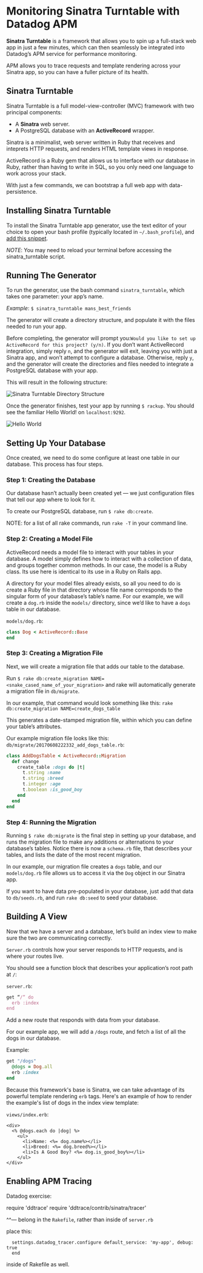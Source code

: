 # Monitoring Sinatra Turntable with Datadog APM

**Sinatra Turntable** is a framework that allows you to spin up a full-stack web app in just a few minutes, which can then seamlessly be integrated into Datadog’s APM service for performance monitoring.

APM allows you to trace requests and template rendering across your Sinatra app, so you can have a fuller picture of its health.

## Sinatra Turntable

Sinatra Turntable is a full model-view-controller (MVC) framework with two principal components:

- A **Sinatra** web server.
- A PostgreSQL database with an **ActiveRecord** wrapper.


Sinatra is a minimalist, web server written in Ruby that receives and inteprets HTTP requests, and renders HTML template views in response.

ActiveRecord is a Ruby gem that allows us to interface with our database in Ruby, rather than having to write in SQL, so you only need one language to work across your stack.

With just a few commands, we can bootstrap a full web app with data-persistence.

## Installing Sinatra Turntable

To install the Sinatra Turntable app generator, use the text editor of your choice to open your bash  profile (typically located in `~/.bash_profile`), and [add this snippet](https://gist.github.com/schmartmann/7384d6e8a73657152778dc4d0936f28b).

*NOTE*: You may need to reload your terminal before accessing the sinatra_turntable script.

## Running The Generator

To run the generator, use the bash command `sinatra_turntable`, which takes one parameter: your app’s name.

_Example_:
`$ sinatra_turntable mans_best_friends`

The generator will create a directory structure, and populate it with the files needed to run your app.

Before completing, the generator will prompt you:`Would you like to set up ActiveRecord for this project? (y/n)`. If you don’t want ActiveRecord integration, simply reply `n`, and the generator will exit, leaving you with just a Sinatra app, and won’t attempt to configure a database. Otherwise, reply `y`, and the generator will create the directories and files needed to integrate a PostgreSQL database with your app.

This will result in the following structure:

![Sinatra Turntable Directory Structure](tree.png)

Once the generator finishes, test your app by running `$ rackup`. You should see the familiar Hello World! on `localhost:9292`.

![Hello World](hello_world_test.png)

## Setting Up Your Database

Once created, we need to do some configure at least one table in our database. This process has four steps.

### Step 1: Creating the Database

Our database hasn’t actually been created yet — we just configuration files that tell our app where to look for it.

To create our PostgreSQL database, run `$ rake db:create`.

NOTE: for a list of all rake commands, run `rake -T` in your command line.

### Step 2: Creating a Model File

ActiveRecord needs a model file to interact with your tables in your database. A model simply defines how to interact with a collection of data, and groups together common methods. In our case, the model is a Ruby class. Its use here is identical to its use in a Ruby on Rails app.  

A directory for your model files already exists, so all you need to do is create a Ruby file in that directory whose file name corresponds to the singular form of your database’s table’s name. For our example, we will create a `dog.rb` inside the `models/` directory, since we’d like to have a `dogs` table in our database.

`models/dog.rb`:

```ruby
class Dog < ActiveRecord::Base
end
```
### Step 3: Creating a Migration File

Next, we will create a migration file that adds our table to the database.

Run `$ rake db:create_migration NAME=<snake_cased_name_of_your_migration>` and rake will automatically generate a migration file in `db/migrate`.

In our example, that command would look something like this:
`rake db:create_migration NAME=create_dogs_table`

This generates a date-stamped migration file, within which you can define your table’s attributes.

Our example migration file looks like this:
`db/migrate/20170608222332_add_dogs_table.rb`:

```ruby
class AddDogsTable < ActiveRecord::Migration
  def change
    create_table :dogs do |t|
      t.string :name
      t.string :breed
      t.integer :age
      t.boolean :is_good_boy
    end
  end
end
```
### Step 4: Running the Migration

Running `$ rake db:migrate` is the final step in setting up your database, and runs the migration file to make any additions or alternations to your database’s tables. Notice there is now a `schema.rb` file, that describes your tables, and lists the date of the most recent migration.

In our example, our migration file creates a `dogs` table, and our `models/dog.rb` file allows us to access it via the `Dog` object in our Sinatra app.

If you want to have data pre-populated in your database, just add that data to `db/seeds.rb`, and run `rake db:seed` to seed your database.

## Building A View

Now that we have a server and a database, let’s build an index view to make sure the two are communicating correctly.

`Server.rb` controls how your server responds to HTTP requests, and is where your routes live.

You should see a function block that describes your application’s root path at `/`:

`server.rb`:
```ruby
get “/“ do
  erb :index
end
```

Add a new route that responds with data from your database.

For our example app, we will add a `/dogs` route, and fetch a list of all the dogs in our database. 

Example: 

```ruby
get "/dogs"
  @dogs = Dog.all
  erb :index
end
```
Because this framework's base is Sinatra, we can take advantage of its powerful template rendering `erb` tags. Here's an example of how to render the example's list of dogs in the index view template:

`views/index.erb`:
```erb
<div>
  <% @dogs.each do |dog| %>
    <ul>
      <li>Name: <%= dog.name%></li>
      <li>Breed: <%= dog.breed%></li>
      <li>Is A Good Boy? <%= dog.is_good_boy%></li>
    </ul>
</div>
```

## Enabling APM Tracing

Datadog exercise:

require 'ddtrace'
require 'ddtrace/contrib/sinatra/tracer'

^^— belong in the `Rakefile`, rather than inside of `server.rb`

place this:
```configure do
  settings.datadog_tracer.configure default_service: 'my-app', debug: true
  end
  ```
  inside of Rakefile as well.
